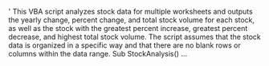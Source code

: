 ' This VBA script analyzes stock data for multiple worksheets and outputs the yearly change, percent change, and total stock volume for each stock, as well as the stock with the greatest percent increase, greatest percent decrease, and highest total stock volume. The script assumes that the stock data is organized in a specific way and that there are no blank rows or columns within the data range. 
Sub StockAnalysis()
...

